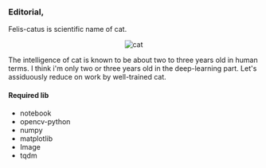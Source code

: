 ### Editorial,
Felis-catus is scientific name of cat. <br>
<div align="center">
  
![cat](etc/cat.gif) <br>

</div>
The intelligence of cat is known to be about two to three years old in human terms.
I think i'm only two or three years old in the deep-learning part.
Let's assiduously reduce on work by well-trained cat.<br>

#### Required lib
* notebook
* opencv-python
* numpy
* matplotlib
* Image
* tqdm
